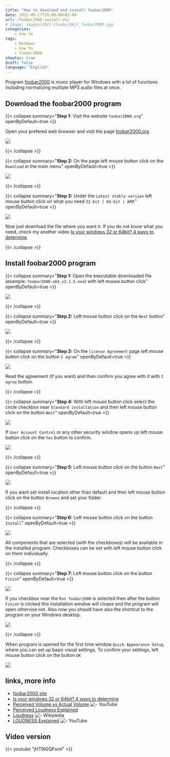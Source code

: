 ```yaml
---
title: "How to download and install foobar2000"
date: 2022-06-17T18:00:00+02:00
url: /foobar2000-install-en/
# image: images/2022-thumbs/0617_foobar2000.jpg
categories:
    - how to
tags:
    - Windows
    - how to
    - foobar2000
showtoc: true
draft: false
language: "English"
---
```


Program [foobar2000](https://www.foobar2000.org/ "Click/tap to open the website!") is music player for Windows with a lot of functions including normalizing multiple MP3 audio files at once. 

## Download the foobar2000 program

{{< collapse summary="**Step 1:** Visit the website `foobar2000.org`" openByDefault=true >}}

   Open your prefered web browser and visit the page [foobar2000.org](https://www.foobar2000.org/ "Click/tap to open the web page!")

   ![](/images/foobar2000/URL-foobar2000.jpeg)

{{< /collapse >}}

{{< collapse summary="**Step 2:** On the page left mouse button click on the `Download` in the main menu" openByDefault=true >}}

   ![](/images/foobar2000/Page-foobar2000-download-btn.jpeg)

{{< /collapse >}}

{{< collapse summary="**Step 3:** Under the `Latest stable version` left mouse button click on what you need `32-bit | 64-bit | ARM`." openByDefault=true >}}

   ![](/images/foobar2000/Page-foobar2000-download-latest-ver.jpeg)

   Now just download the file where you want it. If you do not know what you need, check my another video [Is your windows 32 or 64bit? 4 ways to determine](https://www.youtube.com/watch?v=RdnbCTC5Xsg "Click/tap to open the video!").

{{< /collapse >}}

## Install foobar2000 program

{{< collapse summary="**Step 1:** Open the executable downloaded file (example: `foobar2000-x64_v2.1.5.exe`) with left mouse button click" openByDefault=true >}}

   ![](/images/foobar2000/File-foobar2000.jpeg)

{{< /collapse >}}

{{< collapse summary="**Step 2:** Left mouse button click on the `Next` button" openByDefault=true >}}

   ![](/images/foobar2000/En-foobar2000-setup-1-welcome-next.jpeg)

{{< /collapse >}}

{{< collapse summary="**Step 3:** On the `license Agreement` page left mouse button click on the button `I agree`" openByDefault=true >}}

   ![](/images/foobar2000/En-foobar2000-setup-2-licencea-i-agree.jpeg)

   Read the agreement (if you want) and then confirm you agree with it with `I agree` button.

{{< /collapse >}}

{{< collapse summary="**Step 4:** With left mouse button click select the circle checkbox near `Standard installation` and then left mouse button click on the button `Next`" openByDefault=true >}}

   ![](/images/foobar2000/En-foobar2000-setup-3-type.jpeg)

   If `User Account Control` or any other security window opens up left mouse button click on the `Yes` button to confirm.

   ![](/images/foobar2000/En-foobar2000-setup-3-type-standard-security.jpeg)

{{< /collapse >}}


{{< collapse summary="**Step 5:** Left mouse button click on the button `Next`" openByDefault=true >}}

   ![](/images/foobar2000/En-foobar2000-setup-4-instloc-next.jpeg)

   If you want set install location other than default and then left mouse button click on the button `Browse` and set your folder.

{{< /collapse >}}

{{< collapse summary="**Step 6:** Left mouse button click on the button `Install`" openByDefault=true >}}

   ![](/images/foobar2000/En-foobar2000-setup-5-components-install.jpeg)

   All components that are selected (with the checkboxes) will be available in the installed program. Checkboxes can be set with left mouse button click on them individually.

{{< /collapse >}}

{{< collapse summary="**Step 7:** Left mouse button click on the button `Finish`" openByDefault=true >}}

   ![](/images/foobar2000/En-foobar2000-setup-6-completed-finish.jpeg)

   If you checkbox near the `Run foobar2000` is selected then after the button `Finish` is clicked this installation window will cloase and the program will open othervise not. Also now you should have also the shortcut to the program on your Windows desktop. 

   ![](/images/foobar2000/Desktop-shortcut-foobar2000.jpeg)

{{< /collapse >}}

When program is opened for the first time window `Quick Appearance Setup`, where you can set up basic visual settings. To confirm your settings, left mouse button click on the button `OK`

![](/images/foobar2000/En-foobar2000-first-run.jpeg)

## links, more info

- [foobar2000 site](https://www.foobar2000.org/ "Click/tap to open the web page!")
- [Is your windows 32 or 64bit? 4 ways to determine](https://www.youtube.com/watch?v=RdnbCTC5Xsg "Click/tap to open the video!")
- [Perceived Volume vs Actual Volume](https://www.youtube.com/watch?v=5SQFV8fv0Ho "Click/tap to open the video!") ![- YouTube](/images/social-logos/YouTube.png)
- [Perceived Loudness Explained](https://www.blackghostaudio.com/blog/perceived-loudness-explained "Click/tap to open the web page!")
- [Loudness](https://en.wikipedia.org/wiki/Loudness "Click/tap to open the web page!") ![- Wikipedia](/images/social-logos/logo_Wikipedia_20x20px.png)
- [LOUDNESS Explained](https://www.youtube.com/watch?v=rRsxwDd59kc "Click/tap to open the video!") ![- YouTube](/images/social-logos/YouTube.png)

## Video version

{{< youtube "jHT9IGQFsmI" >}}